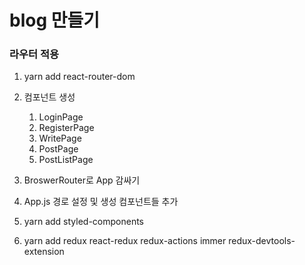 # blog 만들기

### 라우터 적용

1. yarn add react-router-dom

2. 컴포넌트 생성
   1. LoginPage
   1. RegisterPage
   1. WritePage
   1. PostPage
   1. PostListPage
3. BroswerRouter로 App 감싸기
4. App.js 경로 설정 및 생성 컴포넌트들 추가
5. yarn add styled-components
6. yarn add redux react-redux redux-actions immer redux-devtools-extension
